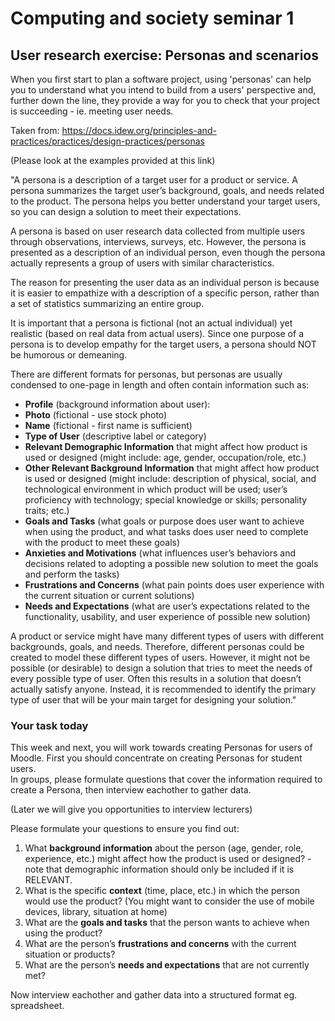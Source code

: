 # Computing and society seminar 1


## User research exercise: Personas and scenarios


When you first start to plan a software project, using 'personas' can help you to understand what you intend to build from a users' perspective and, further down the line, they provide a way for you to check that your project is succeeding - ie. meeting user needs.

Taken from: https://docs.idew.org/principles-and-practices/practices/design-practices/personas

(Please look at the examples provided at this link)

"A persona is a description of a target user for a product or service. A persona summarizes the target user’s background, goals, and needs related to the product. The persona helps you better understand your target users, so you can design a solution to meet their expectations.

A persona is based on user research data collected from multiple users through observations, interviews, surveys, etc. However, the persona is presented as a description of an individual person, even though the persona actually represents a group of users with similar characteristics.

The reason for presenting the user data as an individual person is because it is easier to empathize with a description of a specific person, rather than a set of statistics summarizing an entire group.

It is important that a persona is fictional (not an actual individual) yet realistic (based on real data from actual users). Since one purpose of a persona is to develop empathy for the target users, a persona should NOT be humorous or demeaning.

There are different formats for personas, but personas are usually condensed to one-page in length and often contain information such as:

  * __Profile__ (background information about user):
  * __Photo__ (fictional - use stock photo)
  * __Name__ (fictional - first name is sufficient)
  * __Type of User__ (descriptive label or category)
  * __Relevant Demographic Information__ that might affect how product is used or designed (might include: age, gender, occupation/role, etc.)
  * __Other Relevant Background Information__ that might affect how product is used or designed (might include: description of physical, social, and technological environment in which product will be used; user’s proficiency with technology; special knowledge or skills; personality traits; etc.)
  * __Goals and Tasks__ (what goals or purpose does user want to achieve when using the product, and what tasks does user need to complete with the product to meet these goals)
  * __Anxieties and Motivations__ (what influences user’s behaviors and decisions related to adopting a possible new solution to meet the goals and perform the tasks)
  * __Frustrations and Concerns__ (what pain points does user experience with the current situation or current solutions)
  * __Needs and Expectations__ (what are user’s expectations related to the functionality, usability, and user experience of possible new solution)

A product or service might have many different types of users with different backgrounds, goals, and needs. Therefore, different personas could be created to model these different types of users. However, it might not be possible (or desirable) to design a solution that tries to meet the needs of every possible type of user. Often this results in a solution that doesn’t actually satisfy anyone. Instead, it is recommended to identify the primary type of user that will be your main target for designing your solution."



### Your task today

This week and next, you will work towards creating Personas for users of Moodle.  First you should concentrate on creating Personas for student users.  
In groups, please formulate questions that cover the information required to create a Persona, then interview eachother to gather data.

(Later we will give you opportunities to interview lecturers)

Please formulate your questions to ensure you find out:


1. What __background information__ about the person (age, gender, role, experience, etc.) might affect how the product is used or designed? - note that demographic information should only be included if it is RELEVANT.
2. What is the specific __context__ (time, place, etc.) in which the person would use the product? (You might want to consider the use of mobile devices, library, situation at home)
3. What are the __goals and tasks__ that the person wants to achieve when using the product?
4. What are the person’s __frustrations and concerns__ with the current situation or products?
5. What are the person’s __needs and expectations__ that are not currently met?

Now interview eachother and gather data into a structured format eg. spreadsheet.